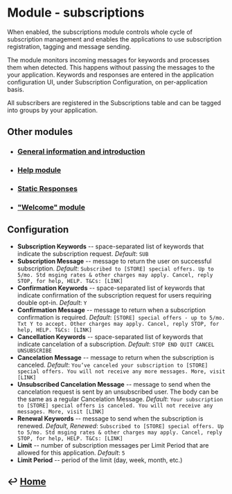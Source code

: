 Module - subscriptions
======================

When enabled, the subscriptions module controls whole cycle of subscription management and enables the applications to use subscription registration, tagging and message sending.

The module monitors incoming messages for keywords and processes them when detected. This happens without passing the messages to the your application. Keywords and responses are entered in the application configuration UI, under Subscription Configuration, on per-application basis.

All subscribers are registered in the Subscriptions table and can be tagged into groups by your application.

Other modules
-------------

- ### [General information and introduction](https://github.com/CarouselSMS/API/tree/master/sections/modules/module-general.md)

- ### [Help module](https://github.com/CarouselSMS/API/tree/master/sections/modules/module-help.md)

- ### [Static Responses](https://github.com/CarouselSMS/API/tree/master/sections/modules/module-static-respones.md)

- ### ["Welcome" module](https://github.com/CarouselSMS/API/tree/master/sections/modules/module-welcome.md)


Configuration
-------------

-   **Subscription Keywords** -- space-separated list of keywords that
    indicate the subscription request. *Default*: `SUB`
-   **Subscription Message** -- message to return the user on successful subscription. *Default*: `Subscribed to [STORE] special offers. Up to 5/mo. Std msging rates & other charges may apply. Cancel, reply STOP, for help, HELP. T&Cs: [LINK]`
-   **Confirmation Keywords** -- space-separated list of keywords that
    indicate confirmation of the subscription request for users requiring double opt-in. *Default*: `Y`
-   **Confirmation Message** -- message to return when a subscription
    confirmation is required. *Default*: `[STORE] special offers - up to 5/mo. Txt Y to accept. Other charges may apply. Cancel, reply STOP, for help, HELP. T&Cs: [LINK]`
-   **Cancellation Keywords** -- space-separated list of keywords that
    indicate cancelation of a subscription. *Default*: `STOP END QUIT CANCEL UNSUBSCRIBE`
-   **Cancelation Message** -- message to return when the subscription is
    canceled. *Default*: `You’ve canceled your subscription to [STORE] special offers. You will not receive any more messages. More, visit [LINK]`
-   **Unsubscribed Cancelation Message** -- message to send when the
    cancelation request is sent by an unsubscribed user. The body can be the same as a regular Cancelation Message. *Default*: `Your subscription to [STORE] special offers is canceled. You will not receive any messages. More, visit [LINK]`
-   **Renewal Keywords** -- message to send when the subscription is renewed. *Default, Renewed*: `Subscribed to [STORE] special offers. Up to 5/mo. Std msging rates & other charges may apply. Cancel, reply STOP, for help, HELP. T&Cs: [LINK]`
-   **Limit** -- number of subscription messages per Limit Period that are allowed for this application. *Default*: `5`
-   **Limit Period** -- period of the limit (day, week, month, etc.)


&#8617; [Home](https://github.com/CarouselSMS/API)
--------------
